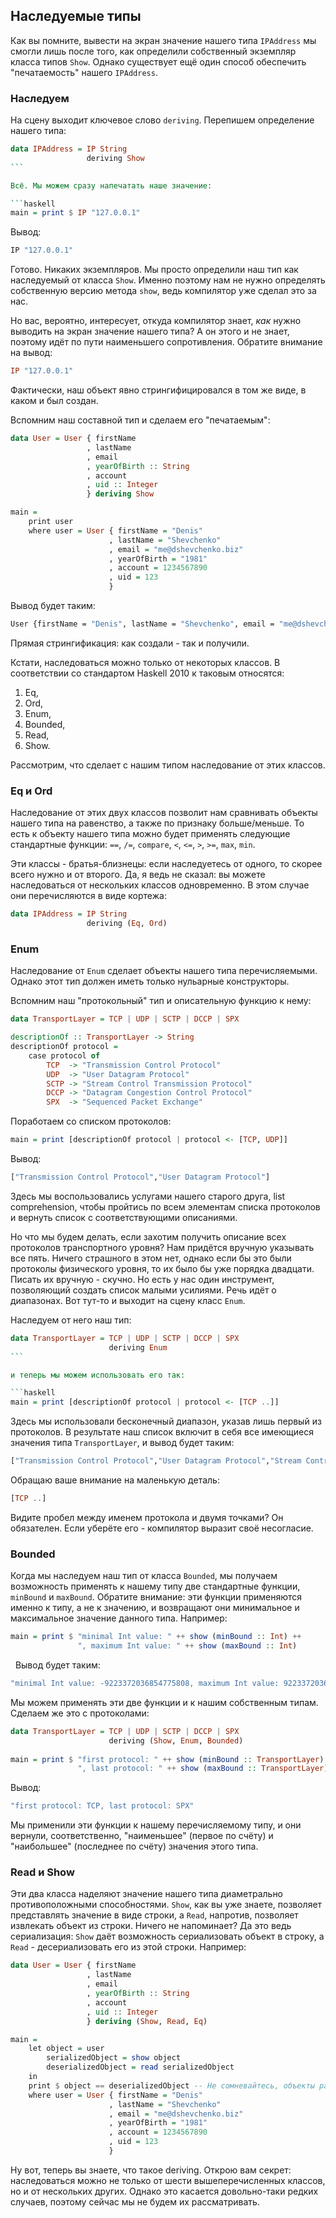Наследуемые типы
----------------

Как вы помните, вывести на экран значение нашего типа `IPAddress` мы смогли лишь после того, как определили собственный экземпляр класса типов `Show`. Однако существует ещё один способ обеспечить "печатаемость" нашего `IPAddress`.

### Наследуем

На сцену выходит ключевое слово `deriving`. Перепишем определение нашего типа:

```haskell
data IPAddress = IP String
                 deriving Show
``` 

Всё. Мы можем сразу напечатать наше значение:

```haskell
main = print $ IP "127.0.0.1"
```

Вывод:
 
```bash
IP "127.0.0.1"
```

Готово. Никаких экземпляров. Мы просто определили наш тип как наследуемый от класса `Show`. Именно поэтому нам не нужно определять собственную версию метода `show`, ведь компилятор уже сделал это за нас.

Но вас, вероятно, интересует, откуда компилятор знает, _как_ нужно выводить на экран значение нашего типа? А он этого и не знает, поэтому идёт по пути наименьшего сопротивления. Обратите внимание на вывод:

```haskell
IP "127.0.0.1"
```

Фактически, наш объект явно стрингифицировался в том же виде, в каком и был создан.

Вспомним наш составной тип и сделаем его "печатаемым":

```haskell
data User = User { firstName
                 , lastName
                 , email
                 , yearOfBirth :: String
                 , account
                 , uid :: Integer
                 } deriving Show

main =
    print user
    where user = User { firstName = "Denis"
                      , lastName = "Shevchenko"
                      , email = "me@dshevchenko.biz"
                      , yearOfBirth = "1981"
                      , account = 1234567890
                      , uid = 123
                      }
```

Вывод будет таким:
 
```bash
User {firstName = "Denis", lastName = "Shevchenko", email = "me@dshevchenko.biz", yearOfBirth = "1981", account = 1234567890, uid = 123}
```

Прямая стрингификация: как создали - так и получили.

Кстати, наследоваться можно только от некоторых классов. В соответствии со стандартом Haskell 2010 к таковым относятся:

1.  Eq, 
2.  Ord,
3.  Enum,
4.  Bounded,
5.  Read,
6.  Show. 

Рассмотрим, что сделает с нашим типом наследование от этих классов.

### Eq и Ord

Наследование от этих двух классов позволит нам сравнивать объекты нашего типа на равенство, а также по признаку больше/меньше. То есть к объекту нашего типа можно будет применять следующие стандартные функции: `==`, `/=`, `compare`, `<`, `<=`, `>`, `>=`, `max`, `min`.

Эти классы - братья-близнецы: если наследуетесь от одного, то скорее всего нужно и от второго. Да, я ведь не сказал: вы можете наследоваться от нескольких классов одновременно. В этом случае они перечисляются в виде кортежа:

```haskell
data IPAddress = IP String
                 deriving (Eq, Ord)
```

### Enum

Наследование от `Enum` сделает объекты нашего типа перечисляемыми. Однако этот тип должен иметь только нульарные конструкторы.

Вспомним наш "протокольный" тип и описательную функцию к нему:

```haskell
data TransportLayer = TCP | UDP | SCTP | DCCP | SPX

descriptionOf :: TransportLayer -> String
descriptionOf protocol =
    case protocol of
        TCP  -> "Transmission Control Protocol"
        UDP  -> "User Datagram Protocol"
        SCTP -> "Stream Control Transmission Protocol"
        DCCP -> "Datagram Congestion Control Protocol"
        SPX  -> "Sequenced Packet Exchange"
```

Поработаем со списком протоколов:

```haskell
main = print [descriptionOf protocol | protocol <- [TCP, UDP]]
```

Вывод:

```bash
["Transmission Control Protocol","User Datagram Protocol"]
```

Здесь мы воспользовались услугами нашего старого друга, list comprehension, чтобы пройтись по всем элементам списка протоколов и вернуть список с соответствующими описаниями.

Но что мы будем делать, если захотим получить описание всех протоколов транспортного уровня? Нам придётся вручную указывать все пять. Ничего страшного в этом нет, однако если бы это были протоколы физического уровня, то их было бы уже порядка двадцати. Писать их вручную - скучно. Но есть у нас один инструмент, позволяющий создать список малыми усилиями. Речь идёт о диапазонах. Вот тут-то и выходит на сцену класс `Enum`.

Наследуем от него наш тип:

```haskell
data TransportLayer = TCP | UDP | SCTP | DCCP | SPX
                      deriving Enum
``` 

и теперь мы можем использовать его так:

```haskell
main = print [descriptionOf protocol | protocol <- [TCP ..]]
```

Здесь мы использовали бесконечный диапазон, указав лишь первый из протоколов. В результате наш список включит в себя все имеющиеся значения типа `TransportLayer`, и вывод будет таким:

```bash
["Transmission Control Protocol","User Datagram Protocol","Stream Control Transmission Protocol","Datagram Congestion Control Protocol","Sequenced Packet Exchange"]
```

Обращаю ваше внимание на маленькую деталь:

```haskell
[TCP ..]
```

Видите пробел между именем протокола и двумя точками? Он обязателен. Если уберёте его - компилятор выразит своё несогласие.

### Bounded

Когда мы наследуем наш тип от класса `Bounded`, мы получаем возможность применять к нашему типу две стандартные функции, `minBound` и `maxBound`. Обратите внимание: эти функции применяются именно к типу, а не к значению, и возвращают они минимальное и максимальное значение данного типа. Например:

```haskell
main = print $ "minimal Int value: " ++ show (minBound :: Int) ++
               ", maximum Int value: " ++ show (maxBound :: Int)
```
 
Вывод будет таким:
 
```bash
"minimal Int value: -9223372036854775808, maximum Int value: 9223372036854775807"
```

Мы можем применять эти две функции и к нашим собственным типам. Сделаем же это с протоколами:

```haskell
data TransportLayer = TCP | UDP | SCTP | DCCP | SPX
                      deriving (Show, Enum, Bounded)
 
main = print $ "first protocol: " ++ show (minBound :: TransportLayer) ++
               ", last protocol: " ++ show (maxBound :: TransportLayer)
```

Вывод:

```bash
"first protocol: TCP, last protocol: SPX"
```

Мы применили эти функции к нашему перечисляемому типу, и они вернули, соответственно, "наименьшее" (первое по счёту) и "наибольшее" (последнее по счёту) значения этого типа.

### Read и Show

Эти два класса наделяют значение нашего типа диаметрально противоположными способностями. `Show`, как вы уже знаете, позволяет представлять значение в виде строки, а `Read`, напротив, позволяет извлекать объект из строки. Ничего не напоминает? Да это ведь сериализация: `Show` даёт возможность сериализовать объект в строку, а `Read` - десериализовать его из этой строки. Например:

```haskell
data User = User { firstName
                 , lastName
                 , email
                 , yearOfBirth :: String
                 , account
                 , uid :: Integer
                 } deriving (Show, Read, Eq)

main =
    let object = user
        serializedObject = show object
        deserializedObject = read serializedObject
    in
    print $ object == deserializedObject -- Не сомневайтесь, объекты равны.
    where user = User { firstName = "Denis"
                      , lastName = "Shevchenko"
                      , email = "me@dshevchenko.biz"
                      , yearOfBirth = "1981"
                      , account = 1234567890
                      , uid = 123
                      }
```

Ну вот, теперь вы знаете, что такое deriving. Открою вам секрет: наследоваться можно не только от шести вышеперечисленных классов, но и от нескольких других. Однако это касается довольно-таки редких случаев, поэтому сейчас мы не будем их рассматривать.
